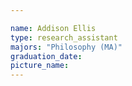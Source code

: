 ```yaml
---

name: Addison Ellis
type: research_assistant
majors: "Philosophy (MA)"
graduation_date: 
picture_name: 
---
```

    
    
